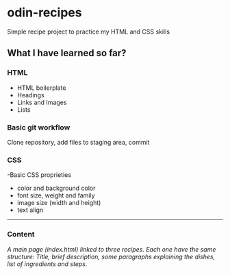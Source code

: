# odin-recipes
Simple recipe project to practice my HTML and CSS skills

## What I have learned so far?

### HTML
- HTML boilerplate
- Headings
- Links and Images
- Lists

### Basic git workflow
Clone repository, add files to staging area, commit

### CSS
-Basic CSS proprieties
 - color and background color
 - font size, weight and family
 - image size (width and height)
 - text align

---

### Content
*A main page (index.html) linked to three recipes. Each one have the same structure: Title, brief description, some paragraphs explaining the dishes, list of ingredients and steps.*
